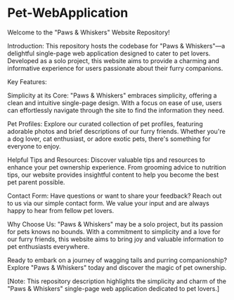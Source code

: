 # Pet-WebApplication

Welcome to the "Paws & Whiskers" Website Repository!

Introduction:
This repository hosts the codebase for "Paws & Whiskers"—a delightful single-page web application designed to cater to pet lovers. Developed as a solo project, this website aims to provide a charming and informative experience for users passionate about their furry companions.

Key Features:

Simplicity at its Core: "Paws & Whiskers" embraces simplicity, offering a clean and intuitive single-page design. With a focus on ease of use, users can effortlessly navigate through the site to find the information they need.

Pet Profiles: Explore our curated collection of pet profiles, featuring adorable photos and brief descriptions of our furry friends. Whether you're a dog lover, cat enthusiast, or adore exotic pets, there's something for everyone to enjoy.

Helpful Tips and Resources: Discover valuable tips and resources to enhance your pet ownership experience. From grooming advice to nutrition tips, our website provides insightful content to help you become the best pet parent possible.

Contact Form: Have questions or want to share your feedback? Reach out to us via our simple contact form. We value your input and are always happy to hear from fellow pet lovers.

Why Choose Us:
"Paws & Whiskers" may be a solo project, but its passion for pets knows no bounds. With a commitment to simplicity and a love for our furry friends, this website aims to bring joy and valuable information to pet enthusiasts everywhere.

Ready to embark on a journey of wagging tails and purring companionship? Explore "Paws & Whiskers" today and discover the magic of pet ownership.

[Note: This repository description highlights the simplicity and charm of the "Paws & Whiskers" single-page web application dedicated to pet lovers.]






